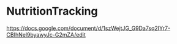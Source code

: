 # NutritionTracking

https://docs.google.com/document/d/1szWejtJG_G9Da7sq2IYr7-CBIhNel9byawyJc-G2mZA/edit
